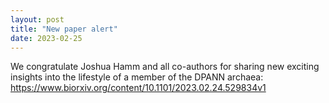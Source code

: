 ```yaml
---
layout: post
title: "New paper alert"
date: 2023-02-25
---
```


We congratulate Joshua Hamm and all co-authors for sharing new exciting insights into the lifestyle of a member of the DPANN archaea: https://www.biorxiv.org/content/10.1101/2023.02.24.529834v1
